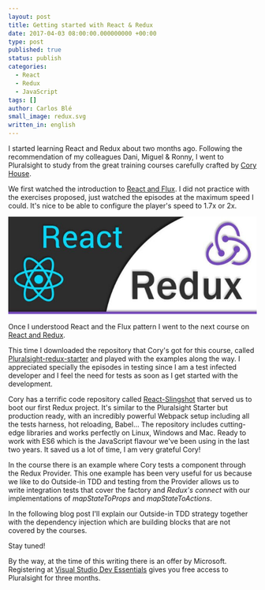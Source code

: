 ```yaml
---
layout: post
title: Getting started with React & Redux
date: 2017-04-03 08:00:00.000000000 +00:00
type: post
published: true
status: publish
categories:
  - React
  - Redux
  - JavaScript
tags: []
author: Carlos Blé
small_image: redux.svg
written_in: english
---
```


I started learning React and Redux about two months ago. Following the recommendation of 
my colleagues Dani, Miguel & Ronny, I went to Pluralsight to study from the great training 
courses carefully crafted by [Cory House](https://twitter.com/housecor). 

We first watched the introduction to [React and Flux](https://app.pluralsight.com/library/courses/react-flux-building-applications/table-of-contents). 
I did not practice with the exercises proposed, just watched the episodes at the 
maximum speed I could. It's nice to be able to configure the player's speed to 1.7x or 2x. 

<img src="/assets/react-redux.jpg" alt="Redux" />

Once I understood React and the Flux pattern I went to the next course on [React and Redux](https://app.pluralsight.com/library/courses/react-redux-react-router-es6/table-of-contents). 

This time I downloaded the repository that Cory's got for this course, called 
[Pluralsight-redux-starter](https://github.com/coryhouse/pluralsight-redux-starter) 
and played with the examples along the way. I appreciated specially the episodes in 
testing since I am a test infected developer and I feel the need for tests as soon as
I get started with the development. 

Cory has a terrific code repository called [React-Slingshot](https://github.com/coryhouse/react-slingshot) that served us to boot our first Redux project. It's similar to the Pluralsight Starter but production ready, with an incredibly 
powerful Webpack setup including all the tests harness, hot reloading, Babel...
The repository includes cutting-edge libraries and works perfectly on Linux, Windows
and Mac. Ready to work with ES6 which is the JavaScript flavour we've been using in
the last two years. It saved us a lot of time, I am very grateful Cory!
 
In the course there is an example where Cory tests a component through the Redux Provider. This one example has been very useful for us because we like to do Outside-in TDD and testing from the Provider allows us to write integration tests that
cover the factory and _Redux's connect_ with our implementations of _mapStateToProps_ and _mapStateToActions_.
  
In the following blog post I'll explain our Outside-in TDD strategy together with the
dependency injection which are building blocks that are not covered by the courses.

Stay tuned!
 
By the way, at the time of this writing there is an offer by Microsoft. Registering 
at [Visual Studio Dev Essentials](https://www.visualstudio.com/dev-essentials/) gives
you free access to Pluralsight for three months.





